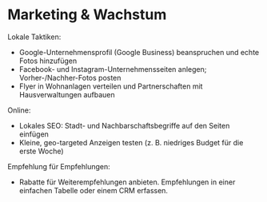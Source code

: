 # Marketing & Wachstum

Lokale Taktiken:
- Google-Unternehmensprofil (Google Business) beanspruchen und echte Fotos hinzufügen
- Facebook- und Instagram-Unternehmensseiten anlegen; Vorher-/Nachher-Fotos posten
- Flyer in Wohnanlagen verteilen und Partnerschaften mit Hausverwaltungen aufbauen

Online:
- Lokales SEO: Stadt- und Nachbarschaftsbegriffe auf den Seiten einfügen
- Kleine, geo-targeted Anzeigen testen (z. B. niedriges Budget für die erste Woche)

Empfehlung für Empfehlungen:
- Rabatte für Weiterempfehlungen anbieten. Empfehlungen in einer einfachen Tabelle oder einem CRM erfassen.
